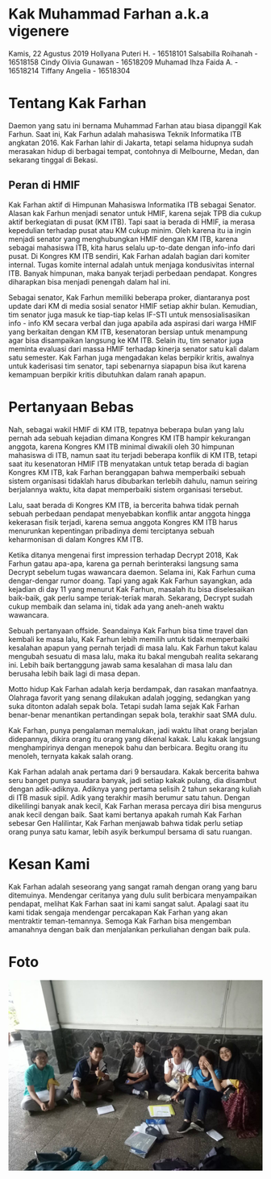 # Kak Muhammad Farhan a.k.a vigenere
Kamis, 22 Agustus 2019
Hollyana Puteri H. - 16518101
Salsabilla Roihanah - 16518158
Cindy Olivia Gunawan - 16518209
Muhamad Ihza Faida A. - 16518214
Tiffany Angelia - 16518304

# Tentang Kak Farhan
Daemon yang satu ini bernama Muhammad Farhan atau biasa dipanggil Kak Farhun. Saat ini, Kak Farhun adalah mahasiswa Teknik Informatika ITB angkatan 2016. Kak Farhan lahir di Jakarta, tetapi selama hidupnya sudah merasakan hidup di berbagai tempat, contohnya di Melbourne, Medan, dan sekarang tinggal di Bekasi. 
## Peran di HMIF
Kak Farhan aktif di Himpunan Mahasiswa Informatika ITB sebagai Senator. Alasan kak Farhun menjadi senator untuk HMIF, karena sejak TPB dia cukup aktif berkegiatan di pusat (KM ITB). Tapi saat ia berada di HMIF, ia merasa kepedulian terhadap pusat atau KM cukup minim. Oleh karena itu ia ingin menjadi senator yang menghubungkan HMIF dengan KM ITB, karena sebagai mahasiswa ITB, kita harus selalu up-to-date dengan info-info dari pusat. Di Kongres KM ITB sendiri, Kak Farhan adalah bagian dari komiter internal. Tugas komite internal adalah untuk menjaga kondusivitas internal ITB. Banyak himpunan, maka banyak terjadi perbedaan pendapat. Kongres diharapkan bisa menjadi penengah dalam hal ini. 

Sebagai senator, Kak Farhun memiliki beberapa proker, diantaranya post update dari KM di media sosial senator HMIF setiap akhir bulan. Kemudian, tim senator juga masuk ke tiap-tiap kelas IF-STI untuk mensosialisasikan info - info KM secara verbal dan juga apabila ada aspirasi dari warga HMIF yang berkaitan dengan KM ITB, kesenatoran bersiap untuk menampung agar bisa disampaikan langsung ke KM ITB. Selain itu, tim senator juga meminta evaluasi dari massa HMIF terhadap kinerja senator satu kali dalam satu semester. Kak Farhan juga mengadakan kelas berpikir kritis, awalnya untuk kaderisasi tim senator, tapi sebenarnya siapapun bisa ikut karena kemampuan berpikir kritis dibutuhkan dalam ranah apapun. 

# Pertanyaan Bebas
Nah, sebagai wakil HMIF di KM ITB, tepatnya beberapa bulan yang lalu pernah ada sebuah kejadian dimana Kongres KM ITB hampir kekurangan anggota, karena Kongres KM ITB minimal diwakili oleh 30 himpunan mahasiswa di ITB, namun saat itu terjadi beberapa konflik di KM ITB, tetapi saat itu kesenatoran HMIF ITB menyatakan untuk tetap berada di bagian Kongres KM ITB, kak Farhan beranggapan bahwa memperbaiki sebuah sistem organisasi tidaklah harus dibubarkan terlebih dahulu, namun seiring berjalannya waktu, kita dapat memperbaiki sistem organisasi tersebut.

Lalu, saat berada di Kongres KM ITB, ia bercerita bahwa tidak pernah sebuah perbedaan pendapat menyebabkan konflik antar anggota hingga kekerasan fisik terjadi, karena semua anggota Kongres KM ITB harus menurunkan kepentingan pribadinya demi terciptanya sebuah keharmonisan di dalam Kongres KM ITB.

Ketika ditanya mengenai first impression terhadap Decrypt 2018, Kak Farhun gatau apa-apa, karena ga pernah berinteraksi langsung sama Decrypt sebelum tugas wawancara daemon. Selama ini, Kak Farhun cuma dengar-dengar rumor doang. Tapi yang agak Kak Farhun sayangkan, ada kejadian di day 11 yang menurut Kak Farhun, masalah itu bisa diselesaikan baik-baik, gak perlu sampe teriak-teriak marah. Sekarang, Decrypt sudah cukup membaik dan selama ini, tidak ada yang aneh-aneh waktu wawancara.

Sebuah pertanyaan offside. Seandainya Kak Farhun bisa time travel dan kembali ke masa lalu, Kak Farhun lebih memilih untuk tidak memperbaiki kesalahan apapun yang pernah terjadi di masa lalu. Kak Farhun takut kalau mengubah sesuatu di masa lalu, maka itu bakal mengubah realita sekarang ini. Lebih baik bertanggung jawab sama kesalahan di masa lalu dan berusaha lebih baik lagi di masa depan.

Motto hidup Kak Farhan adalah kerja berdampak, dan rasakan manfaatnya. Olahraga favorit yang senang dilakukan adalah jogging, sedangkan yang suka ditonton adalah sepak bola. Tetapi sudah lama sejak Kak Farhan benar-benar menantikan pertandingan sepak bola, terakhir saat SMA dulu. 

Kak Farhan, punya pengalaman memalukan, jadi waktu lihat orang berjalan didepannya, dikira orang itu orang yang dikenal kakak. Lalu kakak langsung menghampirinya dengan menepok bahu dan berbicara. Begitu orang itu menoleh, ternyata kakak salah orang.

Kak Farhan adalah anak pertama dari 9 bersaudara. Kakak bercerita bahwa seru banget punya saudara banyak, jadi setiap kakak pulang, dia disambut dengan adik-adiknya. Adiknya yang pertama selisih 2 tahun sekarang kuliah di ITB masuk sipil. Adik yang terakhir masih berumur satu tahun. Dengan dikelilingi banyak anak kecil, Kak Farhan merasa percaya diri bisa mengurus anak kecil dengan baik. Saat kami bertanya apakah rumah Kak Farhan sebesar Gen Halilintar, Kak Farhan menjawab bahwa tidak perlu setiap orang punya satu kamar, lebih asyik berkumpul bersama di satu ruangan.

# Kesan Kami 
Kak Farhan adalah seseorang yang sangat ramah dengan orang yang baru ditemuinya. Mendengar ceritanya yang dulu sulit berbicara menyampaikan pendapat, melihat Kak Farhan saat ini kami sangat salut. Apalagi saat itu kami tidak sengaja mendengar percakapan Kak Farhan yang akan mentraktir teman-temannya. Semoga Kak Farhan bisa mengemban amanahnya dengan baik dan menjalankan perkuliahan dengan baik pula.

# Foto
![foto](./16518101-16518158-16518209-16518214-16518304.jpg)
